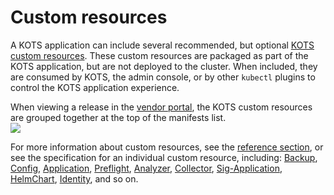 # Custom resources

A KOTS application can include several recommended, but optional [KOTS custom resources](custom-resource-about).
These custom resources are packaged as part of the KOTS application, but are not deployed to the cluster.
When included, they are consumed by KOTS, the admin console, or by other `kubectl` plugins to control the KOTS application experience.

When viewing a release in the [vendor portal](https://vendor.replicated.com/releases/), the KOTS custom resources are grouped together at the top of the manifests list.  
![](/images/kots-custom-resources.png)

For more information about custom resources, see the [reference section](custom-resource-about), or see the specification for an individual custom resource, including: [Backup](custom-resource-backup), [Config](custom-resource-config), [Application](custom-resource-application), [Preflight](custom-resource-preflight), [Analyzer](https://troubleshoot.sh/reference/analyzers/overview/), [Collector](https://troubleshoot.sh/reference/collectors/overview/), [Sig-Application](custom-resource-sig-application), [HelmChart](custom-resource-helmchart), [Identity](custom-resource-identity), and so on.
